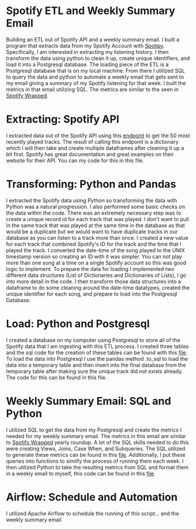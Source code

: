 # Spotify ETL and Weekly Summary Email
Building an ETL out of Spotify API and a weekly summary email. I built a program that extracts data from my Spotify Account with [Spotipy](https://spotipy.readthedocs.io/en/2.16.1/). Specifically, I am interested in extracting my listening history. I then transform the data using python to clean it up, create unique identifiers, and load it into a Postgresql database. The loading piece of the ETL is a Postgresql database that is on my local machine. From there I utilized SQL to query the data and python to automate a weekly email that gets sent to my email giving a summary of my Spotify listening for that week. I built the metrics in that email utilizing SQL. The metrics are similar to the seen in [Spotify Wrapped](https://2020.byspotify.com/).

# Extracting: Spotify API
I extracted data out of the Spotify API using this [endpoint]('https://developer.spotify.com/documentation/web-api/reference/player/get-recently-played/) to get the 50 most recently played tracks. The result of calling this endpoint is a dictionary which I will then take and create multiple dataframes after cleaning it up a bit first. Spotify has great documentation and great examples on their website for their API. You can my code for this in this file.

# Transforming: Python and Pandas
I extracted the Spotify data using Python so transforming the data with Python was a natural progression. I also performed some basic checks on the data within the code. There was an extremely necessary step was to create a unique record id for each track that was played. I don't want to pull in the same track that was played at the same time in the database as that would be a duplicate but we would want to have duplicate tracks in our database as you can listen to a track more than once. I created a new value for each track that combined Spotify's ID for the track and the time that I played the track. I converted the date-time of the song played to the UNIX timestamp version so creating an ID with it was simpler. You can not play more than one song at a time on a single Spotify account so this was good logic to implement. To prepare the data for loading I implemented two different data structures (List of Dictionaries and Dictionaries of Lists), I go into more detail in the code. I then transform those data structures into a dataframe to do some cleaning around the date-time datatypes, created the unique identifier for each song, and prepare to load into the Postgresql Database.

# Load: Python and Postgresql
I created a database on my computer using Postgresql to store all of the Spotify data that I am ingesting with this ETL process. I created three tables and the sql code for the creation of these tables can be found with this [file]('https://github.com/culpgrant/Spotify_ETL/blob/main/Create_Tables.sql'). To load the data into Postgresql I use the pandas method .to_sql to load the data into a temporary table and then insert into the final database from the temporary table after making sure the unique track did not exists already. The code for this can be found in this file. 

# Weekly Summary Email: SQL and Python
I utilized SQL to get the data from my Postgresql and create the metrics I needed for my weekly summary email. The metrics in this email are similar to [Spotify Wrapped]('https://2020.byspotify.com/') yearly roundup. A lot of the SQL skills needed to do this were creating Views, Joins, Case When, and Subqueries. The SQL utilized to generate these metrics can be found in this [file](''). Additionally, I put these queries into functions to simlify the process of running them each week. I then utilized Python to take the resulting metrics from SQL and format them in a weekly email to myself, this code can be found in this [file]('').

# Airflow: Schedule and Automation
I utilized Apache Airflow to schedule the running of this script... and the weekly summary email
